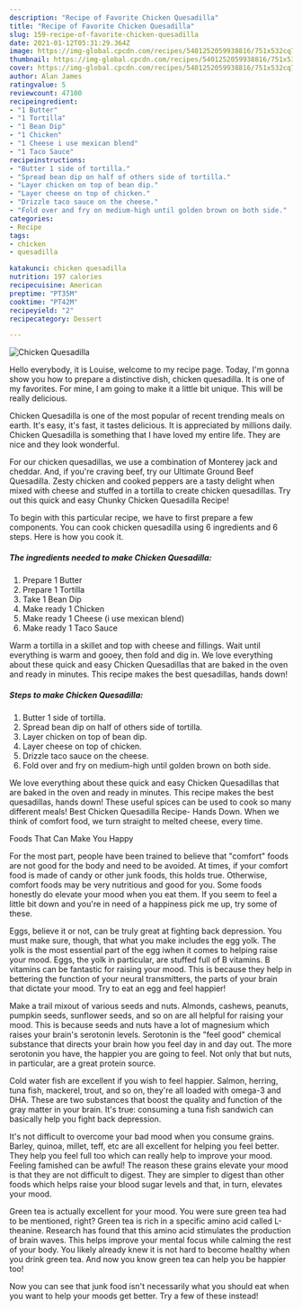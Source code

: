 ```yaml
---
description: "Recipe of Favorite Chicken Quesadilla"
title: "Recipe of Favorite Chicken Quesadilla"
slug: 159-recipe-of-favorite-chicken-quesadilla
date: 2021-01-12T05:31:29.364Z
image: https://img-global.cpcdn.com/recipes/5401252059938816/751x532cq70/chicken-quesadilla-recipe-main-photo.jpg
thumbnail: https://img-global.cpcdn.com/recipes/5401252059938816/751x532cq70/chicken-quesadilla-recipe-main-photo.jpg
cover: https://img-global.cpcdn.com/recipes/5401252059938816/751x532cq70/chicken-quesadilla-recipe-main-photo.jpg
author: Alan James
ratingvalue: 5
reviewcount: 47100
recipeingredient:
- "1 Butter"
- "1 Tortilla"
- "1 Bean Dip"
- "1 Chicken"
- "1 Cheese i use mexican blend"
- "1 Taco Sauce"
recipeinstructions:
- "Butter 1 side of tortilla."
- "Spread bean dip on half of others side of tortilla."
- "Layer chicken on top of bean dip."
- "Layer cheese on top of chicken."
- "Drizzle taco sauce on the cheese."
- "Fold over and fry on medium-high until golden brown on both side."
categories:
- Recipe
tags:
- chicken
- quesadilla

katakunci: chicken quesadilla 
nutrition: 197 calories
recipecuisine: American
preptime: "PT35M"
cooktime: "PT42M"
recipeyield: "2"
recipecategory: Dessert

---
```



![Chicken Quesadilla](https://img-global.cpcdn.com/recipes/5401252059938816/751x532cq70/chicken-quesadilla-recipe-main-photo.jpg)

Hello everybody, it is Louise, welcome to my recipe page. Today, I'm gonna show you how to prepare a distinctive dish, chicken quesadilla. It is one of my favorites. For mine, I am going to make it a little bit unique. This will be really delicious.

Chicken Quesadilla is one of the most popular of recent trending meals on earth. It's easy, it's fast, it tastes delicious. It is appreciated by millions daily. Chicken Quesadilla is something that I have loved my entire life. They are nice and they look wonderful.

For our chicken quesadillas, we use a combination of Monterey jack and cheddar. And, if you&#39;re craving beef, try our Ultimate Ground Beef Quesadilla. Zesty chicken and cooked peppers are a tasty delight when mixed with cheese and stuffed in a tortilla to create chicken quesadillas. Try out this quick and easy Chunky Chicken Quesadilla Recipe!


To begin with this particular recipe, we have to first prepare a few components. You can cook chicken quesadilla using 6 ingredients and 6 steps. Here is how you cook it.

<!--inarticleads1-->

##### The ingredients needed to make Chicken Quesadilla:

1. Prepare 1 Butter
1. Prepare 1 Tortilla
1. Take 1 Bean Dip
1. Make ready 1 Chicken
1. Make ready 1 Cheese (i use mexican blend)
1. Make ready 1 Taco Sauce


Warm a tortilla in a skillet and top with cheese and fillings. Wait until everything is warm and gooey, then fold and dig in. We love everything about these quick and easy Chicken Quesadillas that are baked in the oven and ready in minutes. This recipe makes the best quesadillas, hands down! 

<!--inarticleads2-->

##### Steps to make Chicken Quesadilla:

1. Butter 1 side of tortilla.
1. Spread bean dip on half of others side of tortilla.
1. Layer chicken on top of bean dip.
1. Layer cheese on top of chicken.
1. Drizzle taco sauce on the cheese.
1. Fold over and fry on medium-high until golden brown on both side.


We love everything about these quick and easy Chicken Quesadillas that are baked in the oven and ready in minutes. This recipe makes the best quesadillas, hands down! These useful spices can be used to cook so many different meals! Best Chicken Quesadilla Recipe- Hands Down. When we think of comfort food, we turn straight to melted cheese, every time. 

Foods That Can Make You Happy


For the most part, people have been trained to believe that "comfort" foods are not good for the body and need to be avoided. At times, if your comfort food is made of candy or other junk foods, this holds true. Otherwise, comfort foods may be very nutritious and good for you. Some foods honestly do elevate your mood when you eat them. If you seem to feel a little bit down and you're in need of a happiness pick me up, try some of these.

Eggs, believe it or not, can be truly great at fighting back depression. You must make sure, though, that what you make includes the egg yolk. The yolk is the most essential part of the egg iwhen it comes to helping raise your mood. Eggs, the yolk in particular, are stuffed full of B vitamins. B vitamins can be fantastic for raising your mood. This is because they help in bettering the function of your neural transmitters, the parts of your brain that dictate your mood. Try to eat an egg and feel happier!

Make a trail mixout of various seeds and nuts. Almonds, cashews, peanuts, pumpkin seeds, sunflower seeds, and so on are all helpful for raising your mood. This is because seeds and nuts have a lot of magnesium which raises your brain's serotonin levels. Serotonin is the "feel good" chemical substance that directs your brain how you feel day in and day out. The more serotonin you have, the happier you are going to feel. Not only that but nuts, in particular, are a great protein source.

Cold water fish are excellent if you wish to feel happier. Salmon, herring, tuna fish, mackerel, trout, and so on, they're all loaded with omega-3 and DHA. These are two substances that boost the quality and function of the gray matter in your brain. It's true: consuming a tuna fish sandwich can basically help you fight back depression. 

It's not difficult to overcome your bad mood when you consume grains. Barley, quinoa, millet, teff, etc are all excellent for helping you feel better. They help you feel full too which can really help to improve your mood. Feeling famished can be awful! The reason these grains elevate your mood is that they are not difficult to digest. They are simpler to digest than other foods which helps raise your blood sugar levels and that, in turn, elevates your mood.

Green tea is actually excellent for your mood. You were sure green tea had to be mentioned, right? Green tea is rich in a specific amino acid called L-theanine. Research has found that this amino acid stimulates the production of brain waves. This helps improve your mental focus while calming the rest of your body. You likely already knew it is not hard to become healthy when you drink green tea. And now you know green tea can help you be happier too!

Now you can see that junk food isn't necessarily what you should eat when you want to help your moods get better. Try a few of these instead!

